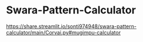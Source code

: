 # Swara-Pattern-Calculator
https://share.streamlit.io/sonti974948/swara-pattern-calculator/main/Corvai.py#mugimpu-calculator
